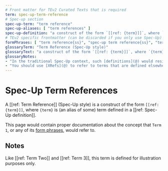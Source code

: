 ```yaml
---
# Front matter for TEv2 Curated Texts that is required
term: spec-up-term-reference
# Spec-up section
spec-up-term: "term reference"
spec-up-aliases: [ "term references" ]
spec-up-definition: "a construct of the form `[[ref: {term}]]`, where `{term}` is (an alias of some) term defined in a [[ref: Spec-Up definition]]."
# TEv2 specific frontmatter (can be discarded if you only use Spec-Up)
formPhrases: [ "term reference{ss}", "spec-up term reference{ss}", "term-reference{ss}-spec-up-style", "term-reference{ss}-specup-style" ]
glossaryTerm: "Term Reference (Spec-Up style)"
glossaryText: "a construct of the form `[[ref: {term}]]`, where `{term}` is (an alias of some) term defined in a [Spec-Up definition](@)."
glossaryNotes:
- "In the traditional Spec-Up context, such [definitions](@) would reside in the [definition list](https://github.com/decentralized-identity/spec-up/blob/master/single-file-test/spec.md#definition-lists) of the file in which the [term reference](@) is used."
- "You should use [XRefs](@) to refer to terms that are defined elsewhere."
---
```


# Spec-Up Term References

A [[ref: Term Reference]] (Spec-Up style) is a construct of the form `[[ref: {term}]]`, where `{term}` is (an alias of some) term defined in a [[ref: Spec-Up definition]].

This page would contain proper documentation about the concept that `Term 1`, or any of its [form phrases](@tev2), would refer to.

## Notes

Like [[ref: Term Two]] and [[ref: Term 3]], this term is defined for illustration purposes only.